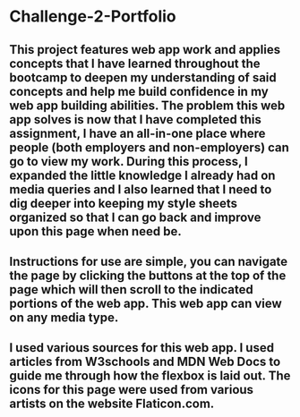 # Challenge-2-Portfolio
## This project features web app work and applies concepts that I have learned throughout the bootcamp to deepen my understanding of said concepts and help me build confidence in my web app building abilities. The problem this web app solves is now that I have completed this assignment, I have an all-in-one place where people (both employers and non-employers) can go to view my work. During this process, I expanded the little knowledge I already had on media queries and I also learned that I need to dig deeper into keeping my style sheets organized so that I can go back and improve upon this page when need be. 

## Instructions for use are simple, you can navigate the page by clicking the buttons at the top of the page which will then scroll to the indicated portions of the web app. This web app can view on any media type.

## I used various sources for this web app. I used articles from W3schools and MDN Web Docs to guide me through how the flexbox is laid out. The icons for this page were used from various artists on the website Flaticon.com. 